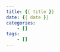 ```yaml
---
title: {{ title }}
date: {{ date }}
categories:
    - []
tags:
    - []
---
```


<div class="eva-cn">



<div class="eva-foot">

</div>

</div>
